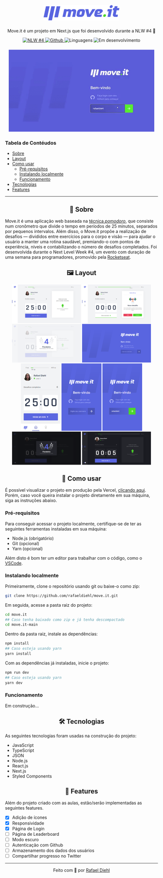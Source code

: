 <h1 align="center"><img src="./.github/logo.png" alt="Move.it" /></h1>
  
<p align="center">Move.it é um projeto em Next.js que foi desenvolvido durante a NLW #4 🚀</p>

<p align="center">

  <a href="https://rocketseat.com.br/" target="_blank">
    <img src="https://img.shields.io/static/v1?label=move-it&message=nlw-4&color=8257E5" target="_blank" alt="NLW #4">
  </a>

  <a href="https://github.com/rafaeldiehl" target="_blank">
    <img src="https://img.shields.io/static/v1?label=author&message=rafaeldiehl&color=8257E5" alt="Github">
  </a>

  <img src="https://img.shields.io/static/v1?label=languages&message=1&color=8257E5" alt="Linguagens"> 

  
  <img src="https://img.shields.io/static/v1?label=status&message=unfinished&color=8257E5" alt="Em desenvolvimento">
  
</p>

<h3 align="center"><img src="./.github/demo.gif" /></h3>

### Tabela de Contéudos
<!--ts-->
   * [Sobre](#sobre)
   * [Layout](#layout)
   * [Como usar](#como-usar)
      * [Pré-requisitos](#pre-requisitos)
      * [Instalando localmente](#instalacao)
      * [Funcionamento](#funcionamento)
   * [Tecnologias](#tecnologias)
   * [Features](#features)
<!--te-->

<hr />
<div id="sobre">
  <h2 align="center">📘 Sobre</h2>

  <p>Move.it é uma aplicação web baseada na  <a href="https://pt.wikipedia.org/wiki/T%C3%A9cnica_pomodoro">técnica <i>pomodoro</i></a>, que consiste num cronômetro que divide o tempo em períodos de 25 minutos, separados por pequenos intervalos. Além disso, o Move.it propõe a realização de desafios — divididos entre exercícios para o corpo e visão — para ajudar o usuário a manter uma rotina saudável, premiando-o com pontos de experiência, níveis e contabilizando o número de desafios completados. Foi desenvolvida durante o Next Level Week #4, um evento com duração de uma semana para programadores, promovido pela <a href="https://rocketseat.com.br">Rocketseat</a>.
</div>

<div id="layout">
  <h2 align="center">🖼️ Layout</h2>
  
  <p align="center">
    <img src="./.github/layout_desktop1.png" width="45%" />
    <img src="./.github/layout_desktop2.png" width="45%" />
    <img src="./.github/layout_desktop3.png" width="45%" />
    <img src="./.github/layout_desktop4.png" width="45%" />
    <img src="./.github/layout_mobile1.png" width="26%" />
    <img src="./.github/layout_mobile2.png" width="26%" />
    <img src="./.github/layout_mobile3.png" width="26%" />
    <img src="./.github/dark_theme1.png" width="45%" />
    <img src="./.github/dark_theme2.png" width="45%" />
  </p>

</div>

<div id="como-usar">
  
  <h2 align="center">🔎 Como usar</h2>

  É possível visualizar o projeto em produção pela Vercel, <a href="https://move-it-rust-xi.vercel.app">clicando aqui</a>. Porém, caso você queira instalar o projeto diretamente em sua máquina, siga as instruções abaixo.
  
 <div id="pre-requisitos">
  <h3>Pré-requisitos</h3>

  Para conseguir acessar o projeto localmente, certifique-se de ter as seguintes ferramentas instaladas em sua máquina:
  
  - Node.js (obrigatório)
  - Git (opcional)
  - Yarn (opcional)

  Além disto é bom ter um editor para trabalhar com o código, como o <a href="https://code.visualstudio.com">VSCode</a>.

 </div>

<div id="instalacao">
  <h3>Instalando localmente</h3>

  Primeiramente, clone o repositório usando git ou baixe-o como zip:
  
  ```bash
  git clone https://github.com/rafaeldiehl/move.it.git
  ```

  Em seguida, acesse a pasta raiz do projeto:

  ```bash
  cd move.it
  ## Caso tenha baixado como zip e já tenha descompactado
  cd move.it-main
  ```

  Dentro da pasta raiz, instale as dependências:

  ```bash
  npm install
  ## Caso esteja usando yarn
  yarn install
  ```

  Com as dependências já instaladas, inicie o projeto:

  ```bash
  npm run dev
  ## Caso esteja usando yarn
  yarn dev
  ```
    
 </div>
 
 <div id="funcionamentor">
  <h3>Funcionamento</h3>

  Em construção...
 </div>

<div>

<div id="tecnologias">

  <h2 align="center">🛠 Tecnologias</h2>

  As seguintes tecnologias foram usadas na construção do projeto:


  - JavaScript
  - TypeScript
  - JSON
  - Node.js
  - React.js
  - Next.js
  - Styled Components 
  
</div>


<div id="features">

  <h2 align="center">📌 Features</h2>

  Além do projeto criado com as aulas, estão/serão implementadas as seguintes features.
  
   - [x] Adição de ícones
   - [x] Responsividade
   - [x] Página de Login
   - [ ] Página de Leaderboard
   - [ ] Modo escuro
   - [ ] Autenticação com Github
   - [ ] Armazenamento dos dados dos usuários
   - [ ] Compartilhar progresso no Twitter
  
</div>

<hr />

<p align="center">
  Feito com 💙 por <a href="https://github.com/rafaeldiehl">Rafael Diehl</a>
</p>
